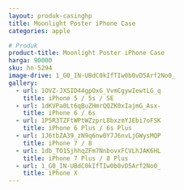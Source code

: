 ```yaml
---
layout: produk-casinghp
title: Moonlight Poster iPhone Case
categories: apple

# Produk
product-title: Moonlight Poster iPhone Case
harga: 90000
sku: hn-5294
image-drive: 1_G0_IN-UBdC0kIfTIw0b0vD5Arf2No0_
gallery:
  - url: 1OVZ-JXSID44gpOxG_VvmCgywIewtLG_q
    title: iPhone 5 / 5s / SE
  - url: 1dKVPa0Lt6qBuZHmrQQZK0xIajmG_Asx-
    title: iPhone 6 / 6s
  - url: 1P5R3TZFtWPtWZzprL8bxzmYJEbi7oFSK
    title: iPhone 6 Plus / 6s Plus
  - url: 1J6tbZA39_zN9q6nw0Y7J6nvLjGWysMQP
    title: iPhone 7 / 8
  - url: 1db_TO1SjhhqZFm7NnbovxFCVLhJAK6HL
    title: iPhone 7 Plus / 8 Plus
  - url: 1_G0_IN-UBdC0kIfTIw0b0vD5Arf2No0_
    title: iPhone X
---
```

